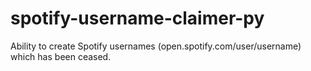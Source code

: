 # spotify-username-claimer-py
Ability to create Spotify usernames (open.spotify.com/user/username) which has been ceased.
